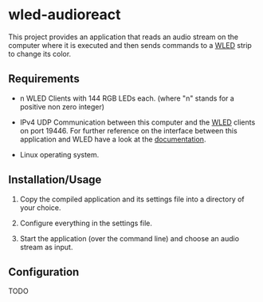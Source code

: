 # wled-audioreact

This project provides an application that reads an audio stream on the computer where it is executed and then sends commands to a [WLED](https://kno.wled.ge/) strip to change its color.

## Requirements

- n WLED Clients with 144 RGB LEDs each. (where "n" stands for a positive non zero integer)

- IPv4 UDP Communication between this computer and the [WLED](https://kno.wled.ge/) clients on port 19446. For further reference on the interface between this application and WLED have a look at the [documentation](https://kno.wled.ge/interfaces/udp-realtime/).

- Linux operating system.

## Installation/Usage

1. Copy the compiled application and its settings file into a directory of your choice.

2. Configure everything in the settings file.

3. Start the application (over the command line) and choose an audio stream as input.

## Configuration

TODO